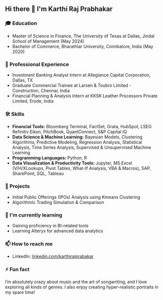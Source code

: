 ## Hi there 👋 I'm Karthi Raj Prabhakar

### 🎓 Education
- Master of Science in Finance, The University of Texas at Dallas, Jindal School of Management (May 2024)
- Bachelor of Commerce, Bharathiar University, Coimbatore, India (May 2020)

### 💼 Professional Experience
- Investment Banking Analyst Intern at Allegiance Capital Corporation, Dallas, TX
- Graduate Commercial Trainee at Larsen & Toubro Limited - Construction, Chennai, India
- Financial Planning & Analysis Intern at KKSK Leather Processors Private Limited, Erode, India

### 🛠 Skills
- **Financial Tools:** Bloomberg Terminal, FactSet, Grata, HubSpot, LSEG Refinitiv Eikon, PitchBook, QuantConnect, S&P Capital IQ
- **Data Science & Machine Learning:** Bayesian Models, Clustering Algorithms, Predictive Modeling, Regression Analysis, Statistical Analysis, Time Series Analysis, Supervised & Unsupervised Machine Learning
- **Programming Languages:** Python, R
- **Data Visualization & Productivity Tools:** Jupyter, MS Excel (V/H/XLookups, Pivot Tables, What-If Analysis, VBA \& Macros), SAP, SharePoint, SQL, Tableau

### 🚀 Projects
- Initial Public Offerings (IPOs) Analysis using Kmeans Clustering
- Algorithmic Trading Simulation & Comparison

### 🌱 I'm currently learning
- Gaining proficiency in BI-related tools
- Learning Alteryx for advanced data analytics

### 📫 How to reach me
- LinkedIn: [linkedin.com/karthirajprabakar](https://www.linkedin.com/in/karthirajprabhakar/)

### ⚡ Fun fact
I’m absolutely crazy about music and the art of songwriting, and I love exploring all kinds of genres. I also enjoy creating hyper-realistic portraits in my spare time!

